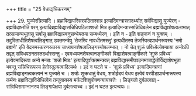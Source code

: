 +++
title = "25 वेधाद्यधिकरणम्"

+++
29. युज्येरन्नित्यादि । ब्रह्मविद्यापरिसरपठिताश्शन्न इत्यादिमन्त्रास्तादर्थ्यात् सर्वविद्यासु युज्येरन् - ब्रह्मविदाष्नोति परम् इत्यादिब्रह्मविद्यासन्निधिपठिताश्शन्नो मित्र इत्यादिमन्त्रास्सन्निधिबलेन ब्रह्मविद्याशेषत्वलाभात् तत्सामान्यभूतासु सर्वासु ब्रह्मविद्यास्वनुसन्धेयतया सम्बध्येरन् । इति न - इति शङ्कनं न युक्तम् । तदुदिताधीतिशेषत्वलिङ्गात् उक्तमन्त्रेषु 'तेजस्वि नावधीतमस्तु' इत्यधीतस्य तेजस्वित्वप्रार्थनरूपस्य 'नमो ब्रह्मणे' इति वेदनमस्करणरूपस्य चाध्ययनशेषत्वलिङ्गस्योपलम्भात् । नो चेत् शुक्रं प्रविध्येत्येवम्प्राया अन्येऽपि तद्वत् सविधपठनतस्तदर्थास्सन्तु - एवमध्ययनशेषत्वानङ्गीकारे विद्याशेषत्वाङ्गीकारे 'शुक्रं प्रविध्य' इत्येवमादिरूपा अन्ये मन्त्राः 'शन्नो मित्रः' इत्यादिपूर्वाक्तमन्त्रवत् ब्रह्मविद्यासमीपपठनमात्राद्धेतोर्विद्याशेषभूता भवन्तु सन्निधिरूपस्य हेतोस्तुल्यत्वादित्यर्थः । इदं न घटते च - 'शुक्रं प्रविध्य' इत्यादिमन्त्राणां ब्रह्मविद्याङ्गत्वकल्पनं न युज्यते च । शत्रोः शुक्रधातुं वेधय, शत्रोर्हृदयं वेधय इत्येवं परपीडाप्रार्थनारूपस्य कर्मणः ब्रह्मविद्याविरोधित्वेन तन्तुवायस्य मर्कटशिशुपोषणन्यायापत्तेः । लिङ्गतो दुर्बलत्वात् - सन्निधिसमाम्नानस्य लिङ्गापेक्षया दुर्बलत्वाच्च । इदं न घटत इत्यन्वयः ॥